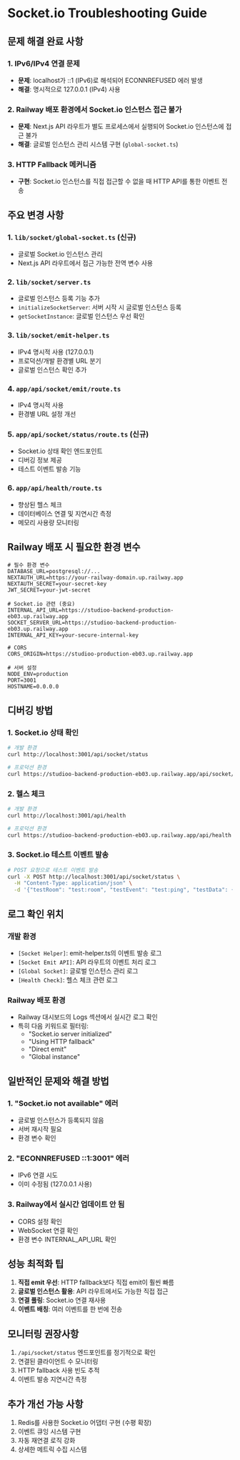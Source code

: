 # Socket.io Troubleshooting Guide

## 문제 해결 완료 사항

### 1. IPv6/IPv4 연결 문제
- **문제**: localhost가 ::1 (IPv6)로 해석되어 ECONNREFUSED 에러 발생
- **해결**: 명시적으로 127.0.0.1 (IPv4) 사용

### 2. Railway 배포 환경에서 Socket.io 인스턴스 접근 불가
- **문제**: Next.js API 라우트가 별도 프로세스에서 실행되어 Socket.io 인스턴스에 접근 불가
- **해결**: 글로벌 인스턴스 관리 시스템 구현 (`global-socket.ts`)

### 3. HTTP Fallback 메커니즘
- **구현**: Socket.io 인스턴스를 직접 접근할 수 없을 때 HTTP API를 통한 이벤트 전송

## 주요 변경 사항

### 1. `lib/socket/global-socket.ts` (신규)
- 글로벌 Socket.io 인스턴스 관리
- Next.js API 라우트에서 접근 가능한 전역 변수 사용

### 2. `lib/socket/server.ts`
- 글로벌 인스턴스 등록 기능 추가
- `initializeSocketServer`: 서버 시작 시 글로벌 인스턴스 등록
- `getSocketInstance`: 글로벌 인스턴스 우선 확인

### 3. `lib/socket/emit-helper.ts`
- IPv4 명시적 사용 (127.0.0.1)
- 프로덕션/개발 환경별 URL 분기
- 글로벌 인스턴스 확인 추가

### 4. `app/api/socket/emit/route.ts`
- IPv4 명시적 사용
- 환경별 URL 설정 개선

### 5. `app/api/socket/status/route.ts` (신규)
- Socket.io 상태 확인 엔드포인트
- 디버깅 정보 제공
- 테스트 이벤트 발송 기능

### 6. `app/api/health/route.ts`
- 향상된 헬스 체크
- 데이터베이스 연결 및 지연시간 측정
- 메모리 사용량 모니터링

## Railway 배포 시 필요한 환경 변수

```env
# 필수 환경 변수
DATABASE_URL=postgresql://...
NEXTAUTH_URL=https://your-railway-domain.up.railway.app
NEXTAUTH_SECRET=your-secret-key
JWT_SECRET=your-jwt-secret

# Socket.io 관련 (중요)
INTERNAL_API_URL=https://studioo-backend-production-eb03.up.railway.app
SOCKET_SERVER_URL=https://studioo-backend-production-eb03.up.railway.app
INTERNAL_API_KEY=your-secure-internal-key

# CORS
CORS_ORIGIN=https://studioo-production-eb03.up.railway.app

# 서버 설정
NODE_ENV=production
PORT=3001
HOSTNAME=0.0.0.0
```

## 디버깅 방법

### 1. Socket.io 상태 확인
```bash
# 개발 환경
curl http://localhost:3001/api/socket/status

# 프로덕션 환경
curl https://studioo-backend-production-eb03.up.railway.app/api/socket/status
```

### 2. 헬스 체크
```bash
# 개발 환경
curl http://localhost:3001/api/health

# 프로덕션 환경
curl https://studioo-backend-production-eb03.up.railway.app/api/health
```

### 3. Socket.io 테스트 이벤트 발송
```bash
# POST 요청으로 테스트 이벤트 발송
curl -X POST http://localhost:3001/api/socket/status \
  -H "Content-Type: application/json" \
  -d '{"testRoom": "test:room", "testEvent": "test:ping", "testData": {"message": "test"}}'
```

## 로그 확인 위치

### 개발 환경
- `[Socket Helper]`: emit-helper.ts의 이벤트 발송 로그
- `[Socket Emit API]`: API 라우트의 이벤트 처리 로그
- `[Global Socket]`: 글로벌 인스턴스 관리 로그
- `[Health Check]`: 헬스 체크 관련 로그

### Railway 배포 환경
- Railway 대시보드의 Logs 섹션에서 실시간 로그 확인
- 특히 다음 키워드로 필터링:
  - "Socket.io server initialized"
  - "Using HTTP fallback"
  - "Direct emit"
  - "Global instance"

## 일반적인 문제와 해결 방법

### 1. "Socket.io not available" 에러
- 글로벌 인스턴스가 등록되지 않음
- 서버 재시작 필요
- 환경 변수 확인

### 2. "ECONNREFUSED ::1:3001" 에러
- IPv6 연결 시도
- 이미 수정됨 (127.0.0.1 사용)

### 3. Railway에서 실시간 업데이트 안 됨
- CORS 설정 확인
- WebSocket 연결 확인
- 환경 변수 INTERNAL_API_URL 확인

## 성능 최적화 팁

1. **직접 emit 우선**: HTTP fallback보다 직접 emit이 훨씬 빠름
2. **글로벌 인스턴스 활용**: API 라우트에서도 가능한 직접 접근
3. **연결 풀링**: Socket.io 연결 재사용
4. **이벤트 배칭**: 여러 이벤트를 한 번에 전송

## 모니터링 권장사항

1. `/api/socket/status` 엔드포인트를 정기적으로 확인
2. 연결된 클라이언트 수 모니터링
3. HTTP fallback 사용 빈도 추적
4. 이벤트 발송 지연시간 측정

## 추가 개선 가능 사항

1. Redis를 사용한 Socket.io 어댑터 구현 (수평 확장)
2. 이벤트 큐잉 시스템 구현
3. 자동 재연결 로직 강화
4. 상세한 메트릭 수집 시스템